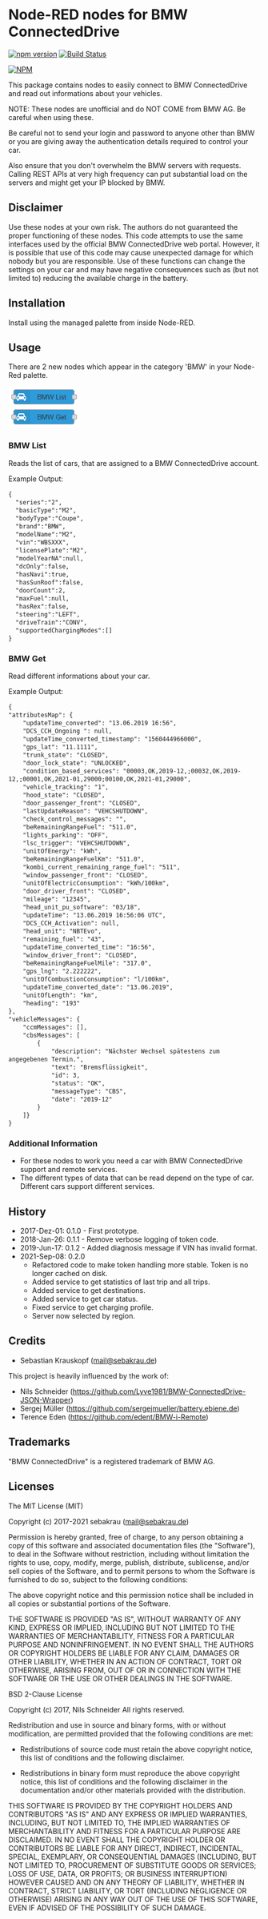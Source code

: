 # Node-RED nodes for BMW ConnectedDrive

[![npm version](https://badge.fury.io/js/node-red-contrib-car-bmw.svg)](https://badge.fury.io/js/node-red-contrib-car-bmw)
[![Build Status](https://travis-ci.org/krauskopf/node-red-contrib-car-bmw.svg?branch=master)](https://travis-ci.org/krauskopf/node-red-contrib-car-bmw)

[![NPM](https://nodei.co/npm/node-red-contrib-car-bmw.png?compact=true)](https://nodei.co/npm/node-red-contrib-car-bmw/)

This package contains nodes to easily connect to BMW ConnectedDrive and read out informations about your vehicles.

NOTE: These nodes are unofficial and do NOT COME from BMW AG. Be careful when using these.

Be careful not to send your login and password to anyone other than BMW or you are giving away the authentication details required to control your car.

Also ensure that you don't overwhelm the BMW servers with requests. Calling REST APIs at very high frequency can put substantial load on the servers and might get your IP blocked by BMW.

## Disclaimer

Use these nodes at your own risk. The authors do not guaranteed the proper functioning of these nodes.
This code attempts to use the same interfaces used by the official BMW ConnectedDrive web portal.
However, it is possible that use of this code may cause unexpected damage for which nobody but you are responsible.
Use of these functions can change the settings on your car and may have negative consequences such as (but not limited to)
reducing the available charge in the battery.

## Installation

Install using the managed palette from inside Node-RED.

## Usage

There are 2 new nodes which appear in the category 'BMW' in your Node-Red palette.

![nodes.png](./doc/nodes.png)

### BMW List

Reads the list of cars, that are assigned to a BMW ConnectedDrive account.

Example Output:

    {
      "series":"2",
      "basicType":"M2",
      "bodyType":"Coupe",
      "brand":"BMW",
      "modelName":"M2",
      "vin":"WBSXXX",
      "licensePlate":"M2",
      "modelYearNA":null,
      "dcOnly":false,
      "hasNavi":true,
      "hasSunRoof":false,
      "doorCount":2,
      "maxFuel":null,
      "hasRex":false,
      "steering":"LEFT",
      "driveTrain":"CONV",
      "supportedChargingModes":[]
    }

### BMW Get

Read different informations about your car.

Example Output:

    {
    "attributesMap": {
        "updateTime_converted": "13.06.2019 16:56",
        "DCS_CCH_Ongoing ": null,
        "updateTime_converted_timestamp": "1560444966000",
        "gps_lat": "11.1111",
        "trunk_state": "CLOSED",
        "door_lock_state": "UNLOCKED",
        "condition_based_services": "00003,OK,2019-12,;00032,OK,2019-12,;00001,OK,2021-01,29000;00100,OK,2021-01,29000",
        "vehicle_tracking": "1",
        "hood_state": "CLOSED",
        "door_passenger_front": "CLOSED",
        "lastUpdateReason": "VEHCSHUTDOWN",
        "check_control_messages": "",
        "beRemainingRangeFuel": "511.0",
        "lights_parking": "OFF",
        "lsc_trigger": "VEHCSHUTDOWN",
        "unitOfEnergy": "kWh",
        "beRemainingRangeFuelKm": "511.0",
        "kombi_current_remaining_range_fuel": "511",
        "window_passenger_front": "CLOSED",
        "unitOfElectricConsumption": "kWh/100km",
        "door_driver_front": "CLOSED",
        "mileage": "12345",
        "head_unit_pu_software": "03/18",
        "updateTime": "13.06.2019 16:56:06 UTC",
        "DCS_CCH_Activation": null,
        "head_unit": "NBTEvo",
        "remaining_fuel": "43",
        "updateTime_converted_time": "16:56",
        "window_driver_front": "CLOSED",
        "beRemainingRangeFuelMile": "317.0",
        "gps_lng": "2.222222",
        "unitOfCombustionConsumption": "l/100km",
        "updateTime_converted_date": "13.06.2019",
        "unitOfLength": "km",
        "heading": "193"
    },
    "vehicleMessages": {
        "ccmMessages": [],
        "cbsMessages": [
            {
                "description": "Nächster Wechsel spätestens zum angegebenen Termin.",
                "text": "Bremsflüssigkeit",
                "id": 3,
                "status": "OK",
                "messageType": "CBS",
                "date": "2019-12"
            }
        ]}
    }

### Additional Information

* For these nodes to work you need a car with BMW ConnectedDrive support and remote services.
* The different types of data that can be read depend on the type of car. Different cars support different services.

## History

* 2017-Dez-01: 0.1.0 - First prototype.
* 2018-Jan-26: 0.1.1 - Remove verbose logging of token code.
* 2019-Jun-17: 0.1.2 - Added diagnosis message if VIN has invalid format.
* 2021-Sep-08: 0.2.0
  * Refactored code to make token handling more stable. Token is no longer cached on disk.
  * Added service to get statistics of last trip and all trips.
  * Added service to get destinations.
  * Added service to get car status.
  * Fixed service to get charging profile.
  * Server now selected by region.

## Credits

* Sebastian Krauskopf (mail@sebakrau.de)

This project is heavily influenced by the work of:

* Nils Schneider (<https://github.com/Lyve1981/BMW-ConnectedDrive-JSON-Wrapper>)
* Sergej Müller (<https://github.com/sergejmueller/battery.ebiene.de>)
* Terence Eden (<https://github.com/edent/BMW-i-Remote>)

## Trademarks

"BMW ConnectedDrive" is a registered trademark of BMW AG.

## Licenses

The MIT License (MIT)

Copyright (c) 2017-2021 sebakrau (mail@sebakrau.de)

Permission is hereby granted, free of charge, to any person obtaining a copy
of this software and associated documentation files (the "Software"), to deal
in the Software without restriction, including without limitation the rights
to use, copy, modify, merge, publish, distribute, sublicense, and/or sell
copies of the Software, and to permit persons to whom the Software is
furnished to do so, subject to the following conditions:

The above copyright notice and this permission notice shall be included in all
copies or substantial portions of the Software.

THE SOFTWARE IS PROVIDED "AS IS", WITHOUT WARRANTY OF ANY KIND, EXPRESS OR
IMPLIED, INCLUDING BUT NOT LIMITED TO THE WARRANTIES OF MERCHANTABILITY,
FITNESS FOR A PARTICULAR PURPOSE AND NONINFRINGEMENT. IN NO EVENT SHALL THE
AUTHORS OR COPYRIGHT HOLDERS BE LIABLE FOR ANY CLAIM, DAMAGES OR OTHER
LIABILITY, WHETHER IN AN ACTION OF CONTRACT, TORT OR OTHERWISE, ARISING FROM,
OUT OF OR IN CONNECTION WITH THE SOFTWARE OR THE USE OR OTHER DEALINGS IN THE
SOFTWARE.

BSD 2-Clause License

Copyright (c) 2017, Nils Schneider
All rights reserved.

Redistribution and use in source and binary forms, with or without
modification, are permitted provided that the following conditions are met:

* Redistributions of source code must retain the above copyright notice, this
  list of conditions and the following disclaimer.

* Redistributions in binary form must reproduce the above copyright notice,
  this list of conditions and the following disclaimer in the documentation
  and/or other materials provided with the distribution.

THIS SOFTWARE IS PROVIDED BY THE COPYRIGHT HOLDERS AND CONTRIBUTORS "AS IS"
AND ANY EXPRESS OR IMPLIED WARRANTIES, INCLUDING, BUT NOT LIMITED TO, THE
IMPLIED WARRANTIES OF MERCHANTABILITY AND FITNESS FOR A PARTICULAR PURPOSE ARE
DISCLAIMED. IN NO EVENT SHALL THE COPYRIGHT HOLDER OR CONTRIBUTORS BE LIABLE
FOR ANY DIRECT, INDIRECT, INCIDENTAL, SPECIAL, EXEMPLARY, OR CONSEQUENTIAL
DAMAGES (INCLUDING, BUT NOT LIMITED TO, PROCUREMENT OF SUBSTITUTE GOODS OR
SERVICES; LOSS OF USE, DATA, OR PROFITS; OR BUSINESS INTERRUPTION) HOWEVER
CAUSED AND ON ANY THEORY OF LIABILITY, WHETHER IN CONTRACT, STRICT LIABILITY,
OR TORT (INCLUDING NEGLIGENCE OR OTHERWISE) ARISING IN ANY WAY OUT OF THE USE
OF THIS SOFTWARE, EVEN IF ADVISED OF THE POSSIBILITY OF SUCH DAMAGE.
